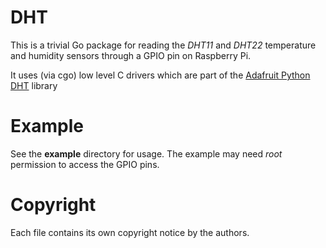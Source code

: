 # DHT
This is a trivial Go package for reading the _DHT11_ and _DHT22_
temperature and humidity sensors through a GPIO pin on Raspberry Pi.

It uses (via cgo) low level C drivers which are part of the
[Adafruit Python DHT](https://github.com/adafruit/Adafruit_Python_DHT)
library

# Example

See the **example** directory for usage.  The example may need *root*
permission to access the GPIO pins.

# Copyright

Each file contains its own copyright notice by the authors.




